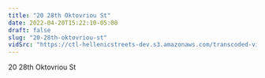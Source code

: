 ```yaml
---
title: "20 28th Oktovriou St"
date: 2022-04-20T15:22:10-05:00
draft: false
slug: "20-28th-oktovriou-st"
vidSrc: "https://ctl-hellenicstreets-dev.s3.amazonaws.com/transcoded-videos/20%2028th%20Oktovriou%20St.%20%28Patision%20Street%29%20-%201%20Satovriandou%20St.mp4"
---
```


20 28th Oktovriou St
